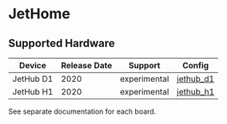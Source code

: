 # JetHome

## Supported Hardware

| Device         | Release Date  | Support      | Config    |
|----------------|---------------|--------------|-----------|
| JetHub D1      | 2020          | experimental | [jethub_d1](../../../buildroot-external/configs/jethub_d1_defconfig) |
| JetHub H1      | 2020          | experimental | [jethub_h1](../../../buildroot-external/configs/jethub_h1_defconfig) |

See separate documentation for each board.
